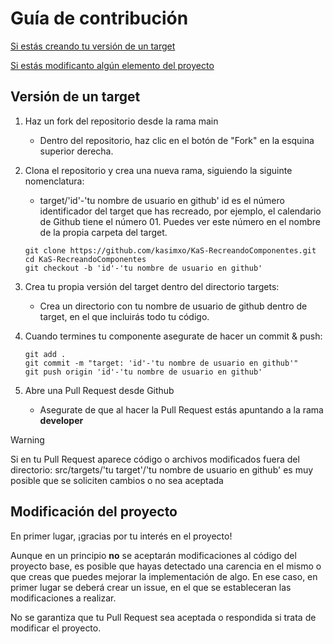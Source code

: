 # Guía de contribución

[Si estás creando tu versión de un target](#target)

[Si estás modificanto algún elemento del proyecto](#project)


## Versión de un target

<a name="target"></a>
1. Haz un fork del repositorio desde la rama main
    - Dentro del repositorio, haz clic en el botón de "Fork" en la esquina superior derecha.

2. Clona el repositorio y crea una nueva rama, siguiendo la siguinte nomenclatura:
    - target/'id'-'tu nombre de usuario en github'
id es el número identificador del target que has recreado, por ejemplo, el calendario de Github tiene el número 01. Puedes ver este número en el nombre de la propia carpeta del target.

    ```
    git clone https://github.com/kasimxo/KaS-RecreandoComponentes.git
    cd KaS-RecreandoComponentes
    git checkout -b 'id'-'tu nombre de usuario en github'
    ```

3. Crea tu propia versión del target dentro del directorio targets:
    - Crea un directorio con tu nombre de usuario de github dentro de target, en el que incluirás todo tu código.

4. Cuando termines tu componente asegurate de hacer un commit & push:
    ```
    git add .
    git commit -m "target: 'id'-'tu nombre de usuario en github'"
    git push origin 'id'-'tu nombre de usuario en github'
    ```

5. Abre una Pull Request desde Github
    - Asegurate de que al hacer la Pull Request estás apuntando a la rama <b>developer</b>

> [!WARNING]
>
> Si en tu Pull Request aparece código o archivos modificados fuera del directorio:
> src/targets/'tu target'/'tu nombre de usuario en github'
> es muy posible que se soliciten cambios o no sea aceptada

## Modificación del proyecto

<a name="project"></a>
En primer lugar, ¡gracias por tu interés en el proyecto!

Aunque en un principio <b>no</b> se aceptarán modificaciones al código del proyecto base, es posible que hayas detectado una carencia en el mismo o que creas que puedes mejorar la implementación de algo. En ese caso, en primer lugar se deberá crear un issue, en el que se estableceran las modificaciones a realizar.

No se garantiza que tu Pull Request sea aceptada o respondida si trata de modificar el proyecto.
